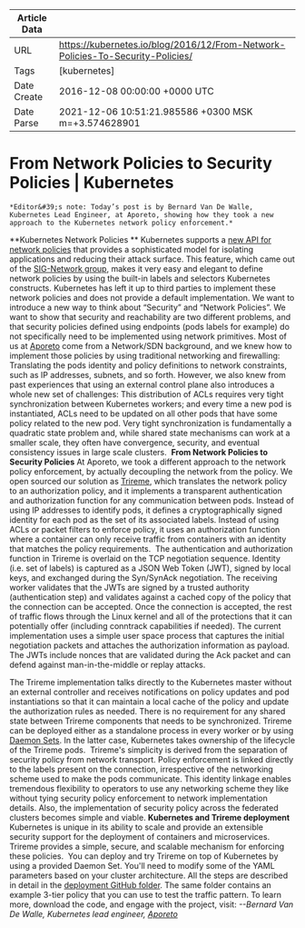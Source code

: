 |             Article Data             ||
| ----------------- | ----------------- |
| URL               | https://kubernetes.io/blog/2016/12/From-Network-Policies-To-Security-Policies/        |
| Tags              | [kubernetes]       |
| Date Create       | 2016-12-08 00:00:00 &#43;0000 UTC |
| Date Parse        | 2021-12-06 10:51:21.985586 &#43;0300 MSK m=&#43;3.574628901  |

#  From Network Policies to Security Policies  | Kubernetes

	
	
	
	
	*Editor&#39;s note: Today’s post is by Bernard Van De Walle, Kubernetes Lead Engineer, at Aporeto, showing how they took a new approach to the Kubernetes network policy enforcement.*
**Kubernetes Network Policies **
Kubernetes supports a [new API for network policies](/docs/user-guide/networkpolicies/) that provides a sophisticated model for isolating applications and reducing their attack surface. This feature, which came out of the [SIG-Network group](https://github.com/kubernetes/community/wiki/SIG-Network), makes it very easy and elegant to define network policies by using the built-in labels and selectors Kubernetes constructs.
Kubernetes has left it up to third parties to implement these network policies and does not provide a default implementation.
We want to introduce a new way to think about “Security” and “Network Policies”. We want to show that security and reachability are two different problems, and that security policies defined using endpoints (pods labels for example) do not specifically need to be implemented using network primitives.
Most of us at [Aporeto](https://www.aporeto.com/) come from a Network/SDN background, and we knew how to implement those policies by using traditional networking and firewalling: Translating the pods identity and policy definitions to network constraints, such as IP addresses, subnets, and so forth.
However, we also knew from past experiences that using an external control plane also introduces a whole new set of challenges: This distribution of ACLs requires very tight synchronization between Kubernetes workers; and every time a new pod is instantiated, ACLs need to be updated on all other pods that have some policy related to the new pod. Very tight synchronization is fundamentally a quadratic state problem and, while shared state mechanisms can work at a smaller scale, they often have convergence, security, and eventual consistency issues in large scale clusters. 
**From Network Policies to Security Policies**
At Aporeto, we took a different approach to the network policy enforcement, by actually decoupling the network from the policy. We open sourced our solution as [Trireme](https://github.com/aporeto-inc/trireme), which translates the network policy to an authorization policy, and it implements a transparent authentication and authorization function for any communication between pods. Instead of using IP addresses to identify pods, it defines a cryptographically signed identity for each pod as the set of its associated labels. Instead of using ACLs or packet filters to enforce policy, it uses an authorization function where a container can only receive traffic from containers with an identity that matches the policy requirements. 
The authentication and authorization function in Trireme is overlaid on the TCP negotiation sequence. Identity (i.e. set of labels) is captured as a JSON Web Token (JWT), signed by local keys, and exchanged during the Syn/SynAck negotiation. The receiving worker validates that the JWTs are signed by a trusted authority (authentication step) and validates against a cached copy of the policy that the connection can be accepted. Once the connection is accepted, the rest of traffic flows through the Linux kernel and all of the protections that it can potentially offer (including conntrack capabilities if needed). The current implementation uses a simple user space process that captures the initial negotiation packets and attaches the authorization information as payload. The JWTs include nonces that are validated during the Ack packet and can defend against man-in-the-middle or replay attacks.

The Trireme implementation talks directly to the Kubernetes master without an external controller and receives notifications on policy updates and pod instantiations so that it can maintain a local cache of the policy and update the authorization rules as needed. There is no requirement for any shared state between Trireme components that needs to be synchronized. Trireme can be deployed either as a standalone process in every worker or by using [Daemon Sets](/docs/admin/daemons/). In the latter case, Kubernetes takes ownership of the lifecycle of the Trireme pods. 
Trireme&#39;s simplicity is derived from the separation of security policy from network transport. Policy enforcement is linked directly to the labels present on the connection, irrespective of the networking scheme used to make the pods communicate. This identity linkage enables tremendous flexibility to operators to use any networking scheme they like without tying security policy enforcement to network implementation details. Also, the implementation of security policy across the federated clusters becomes simple and viable.
**Kubernetes and Trireme deployment**
Kubernetes is unique in its ability to scale and provide an extensible security support for the deployment of containers and microservices. Trireme provides a simple, secure, and scalable mechanism for enforcing these policies. 
You can deploy and try Trireme on top of Kubernetes by using a provided Daemon Set. You&#39;ll need to modify some of the YAML parameters based on your cluster architecture. All the steps are described in detail in the [deployment GitHub folder](https://github.com/aporeto-inc/trireme-kubernetes/tree/master/deployment). The same folder contains an example 3-tier policy that you can use to test the traffic pattern.
To learn more, download the code, and engage with the project, visit:
*--Bernard Van De Walle, Kubernetes lead engineer, [Aporeto](https://www.aporeto.com/)*


	

	


